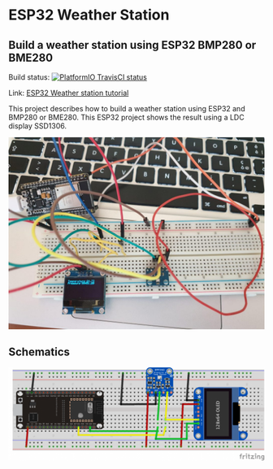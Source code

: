 # ESP32 Weather Station
## Build a weather station using ESP32 BMP280 or BME280

Build status: [![PlatformIO TravisCI status](https://travis-ci.org/survivingwithandroid/ESP32-Weather-station.svg?branch=master)](https://travis-ci.org/survivingwithandroid/ESP32-Weather-station/builds/630289359)

Link: [ESP32 Weather station tutorial](https://www.survivingwithandroid.com/getting-started-with-esp32-build-a-weather-station/)

This project describes how to build a weather station using ESP32 and BMP280 or BME280. This ESP32 project shows the result using a LDC display SSD1306.

![ESP32 weather station with BMP280](https://github.com/survivingwithandroid/ESP32-Weather-station/blob/master/images/esp32-weather-station-1.jpg)

## Schematics

![ESP32 weather station schematics](https://github.com/survivingwithandroid/ESP32-Weather-station/blob/master/images/esp32-weather-station.png)

